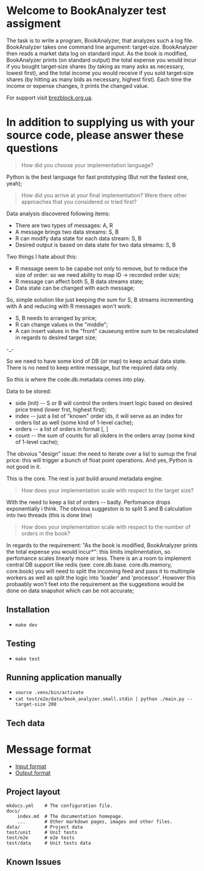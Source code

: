 # Welcome to BookAnalyzer test assigment

The task is to write a program, BookAnalyzer, that analyzes such a log file.
BookAnalyzer takes one command line argument: target‐size. BookAnalyzer then
reads a market data log on standard input. As the book is modified,
BookAnalyzer prints (on standard output) the total expense you would incur if
you bought target‐size shares (by taking as many asks as necessary, lowest
first), and the total income you would receive if you sold target‐size shares
(by hitting as many bids as necessary, highest first). Each time the income or
expense changes, it prints the changed value.

For support visit [brezblock.org.ua](https://brezblock.org.ua).

# In addition to supplying us with your source code, please answer these questions


> How did you choose your implementation language?

Python is the best language for fast prototyping (But not the fastest one, yeah);

> How did you arrive at your final implementation? Were there other approaches that you
considered or tried first?

Data analysis discovered following items:

* There are two types of messages: A, R
* A message brings two data streams: S, B
* R can modify data state for each data stream: S, B
* Desired output is based on data state for two data streams: S, B

Two things I hate about this:

* R message seem to be capabe not only to remove, but to reduce the size of order: so we need ability to map ID -> recorded order size;
* R message can affect both S, B data streams state;
* Data state can be changed with each message;

So, simple solution like just keeping the sum for S, B streams incrementing with A and reducing with R messages won't work:

* S, B needs to arranged by price;
* R can change values in the "middle";
* A can insert values in the "front" causeung entire sum to be recalculated in regards to desired target size;

-_-

So we need to have some kind of DB (or map) to keep actual data state.
There is no need to keep entire message, but the required data only.

So this is where the code.db.metadata comes into play.

Data to be stored:

 * side (init) -- S or B will control the orders insert logic based on desired price trend (lower frst, highest first);
 * index       -- just a list of "known" order ids, it will serve as an index for orders list as well (some kind of 1-level cache);
 * orders      -- a list of orders in format [<price>, <count>]
 * count       -- the sum of counts for all okders in the orders array (some kind of 1-level cache);

The obvoius "design" issue: the need to iterate over a list to sumup the final price: this will trigger a bunch of float point operations. And yes, Python is not good in it.

This is the core. The rest is just build around metadata engine.

> How does your implementation scale with respect to the target size?

With the need to keep a list of orders -- badly. Perfomance drops exponentially i think.
The obvious suggeston is to split S and B calculation into two threads (this is done btw)

> How does your implementation scale with respect to the number of orders in the book?

In regards to the requirement: "As the book is modified, BookAnalyzer prints the total expense you would incur*": this limits implimentation, so perfomance scales linearly more or less.
There is an a room to implement central DB support like redis (see: core.db.base. core.db.memory, core.book) you will need to split the incoming feed and pass it to multimple workers as well as split the logic into 'loader' and 'processor'.
Howover this probaably won't feet into the requirement as the suggestions would be done on data snapshot which can be not accurate;

## Installation

* `make dev`

## Testing

* `make test`

## Running application manually

* `source .venv/bin/activate`
* `cat test/e2e/data/book_analyzer.small.stdin | python ./main.py --target‐size 200`

## Tech data

# Message format

* [Input format](./format/input.md)
* [Output format](./format/output.md)

## Project layout

    mkdocs.yml    # The configuration file.
    docs/
        index.md  # The documentation homepage.
        ...       # Other markdown pages, images and other files.
    data/         # Project data
    test/unit     # Unit tests
    test/e2e      # e2e tests
    test/data     # Unit tests data

## Known Issues

